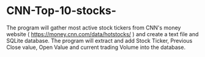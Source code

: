 # CNN-Top-10-stocks-

The program will gather most active stock tickers from CNN's money website ( https://money.cnn.com/data/hotstocks/ ) and create a text file and SQLite database. The program will extract and add Stock Ticker, Previous Close value, Open Value and current trading Volume into the database. 

